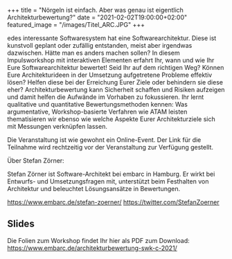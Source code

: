+++
title = "Nörgeln ist einfach. Aber was genau ist eigentlich Architekturbewertung?"
date = "2021-02-02T19:00:00+02:00"
featured_image = "/images/Titel_ARC.JPG"
+++

edes interessante Softwaresystem hat eine Softwarearchitektur. Diese ist kunstvoll geplant oder zufällig entstanden, meist aber irgendwas dazwischen. Hätte man es anders machen sollen?
In diesem Impulsworkshop mit interaktiven Elementen erfahrt Ihr, wann und wie Ihr Eure Softwarearchitektur bewertet! Seid Ihr auf dem richtigen Weg? Können Eure Architekturideen in der Umsetzung aufgetretene Probleme effektiv lösen? Helfen diese bei der Erreichung Eurer Ziele oder behindern sie diese eher?
Architekturbewertung kann Sicherheit schaffen und Risiken aufzeigen und damit helfen die Aufwände im Vorhaben zu fokussieren.
Ihr lernt qualitative und quantitative Bewertungsmethoden kennen: Was argumentative, Workshop-basierte Verfahren wie ATAM leisten thematisieren wir ebenso wie welche Aspekte Eurer Architekturziele sich mit Messungen verknüpfen lassen.

Die Veranstaltung ist wie gewohnt ein Online-Event. Der Link für die Teilnahme wird rechtzeitig vor der Veranstaltung zur Verfügung gestellt.

Über Stefan Zörner:

Stefan Zörner ist Software-Architekt bei embarc in Hamburg. Er wirkt bei Entwurfs- und Umsetzungsfragen mit, unterstützt beim Festhalten von Architektur und beleuchtet Lösungsansätze in Bewertungen.

https://www.embarc.de/stefan-zoerner/
https://twitter.com/StefanZoerner

## Slides

Die Folien zum Workshop findet Ihr hier als PDF zum Download: https://www.embarc.de/architekturbewertung-swk-c-2021/
